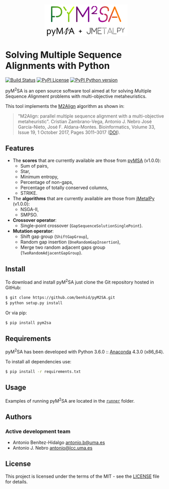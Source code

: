 <p align="center">
  <br/>
  <img src=resources/pym2sa.png alt="pyM2SA">
  <br/>
</p>

# Solving Multiple Sequence Alignments with Python
[![Build Status](https://travis-ci.com/benhid/pyM2SA.svg?token=6p1jsqj6w1XK5sV6iy3j&branch=master?style=flat-square)](https://travis-ci.com/benhid/pyM2SA)
[![PyPI License](https://img.shields.io/pypi/l/pyM2SA.svg?style=flat-square)]()
[![PyPI Python version](https://img.shields.io/pypi/pyversions/pyM2SA.svg?style=flat-square)]()

pyM<sup>2</sup>SA is an open source software tool aimed at for solving
*M*ultiple *S*equence *A*lignment problems with multi-objective metaheuristics.

This tool implements the [M2Align](https://github.com/KhaosResearch/M2Align) algorithm as shown in:

> "M2Align: parallel multiple sequence alignment with a multi-objective metaheuristic". Cristian Zambrano-Vega, Antonio J. Nebro José García-Nieto, José F. Aldana-Montes. Bioinformatics, Volume 33, Issue 19, 1 October 2017, Pages 3011–3017 ([DOI](https://doi.org/10.1093/bioinformatics/btx338)).

## Features
* The **scores** that are currently available are those from [pyMSA](https://github.com/benhid/pyMSA) (v1.0.0):
    * Sum of pairs,
    * Star,
    * Minimum entropy,
    * Percentage of non-gaps,
    * Percentage of totally conserved columns,
    * STRIKE.
* The **algorithms** that are currently available are those from [jMetalPy](https://github.com/Metal/MetalPy) (v1.0.0):
    * NSGA-II,
    * SMPSO.
* **Crossover operator**:
    * Single-point crossover (`GapSequenceSolutionSinglePoint`).
* **Mutation operator**:
    * Shift gap group (`ShiftGapGroup`),
    * Random gap insertion (`OneRandomGapInsertion`),
    * Merge two random adjacent gaps group (`TwoRandomAdjacentGapGroup`).

## Install
To download and install pyM<sup>2</sup>SA just clone the Git repository hosted in GitHub:

```bash
$ git clone https://github.com/benhid/pyM2SA.git
$ python setup.py install
```

Or via pip:

```bash
$ pip install pym2sa
```

## Requirements
pyM<sup>2</sup>SA has been developed with Python 3.6.0 :: [Anaconda](https://www.continuum.io) 4.3.0 (x86_64).

To install all dependencies use:

```bash
$ pip install -r requirements.txt
```

## Usage
Examples of running pyM<sup>2</sup>SA are located in the [`runner`](pym2sa/runner/) folder.

## Authors
### Active development team
* Antonio Benítez-Hidalgo <antonio.b@uma.es>
* Antonio J. Nebro <antonio@lcc.uma.es>

## License
This project is licensed under the terms of the MIT - see the [LICENSE](LICENSE) file for details.
